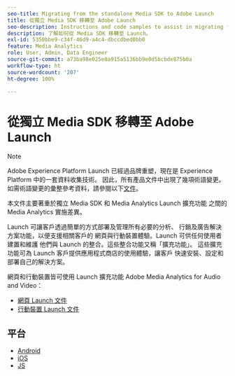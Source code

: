 ```yaml
---
seo-title: Migrating from the standalone Media SDK to Adobe Launch
title: 從獨立 Media SDK 移轉至 Adobe Launch
seo-description: Instructions and code samples to assist in migrating from the Media SDK to Launch.
description: 了解如何從 Media SDK 移轉至 Launch。
exl-id: 5350bbe9-c34f-46d9-a4c4-dbccdbed0bb0
feature: Media Analytics
role: User, Admin, Data Engineer
source-git-commit: a73ba98e025e0a915a5136bb9e0d5bcbde875b0a
workflow-type: ht
source-wordcount: '207'
ht-degree: 100%

---
```


# 從獨立 Media SDK 移轉至 Adobe Launch

>[!NOTE]
>Adobe Experience Platform Launch 已經過品牌重塑，現在是 Experience Platform 中的一套資料收集技術。 因此，所有產品文件中出現了幾項術語變更。 如需術語變更的彙整參考資料，請參閱以下[文件](https://experienceleague.adobe.com/docs/experience-platform/tags/term-updates.html?lang=zh-Hant)。

本文件主要著重於獨立 Media SDK 和 Media Analytics Launch 擴充功能
之間的 Media Analytics 實施差異。

Launch 可讓客戶透過簡單的方式部署及管理所有必要的分析、
行銷及廣告解決方案功能，以便支援相關客戶的
網頁與行動裝置體驗。Launch 可供任何使用者建置和維護
他們與 Launch 的整合。這些整合功能又稱「擴充功能」。
這些擴充功能可為 Launch 客戶提供應用程式商店的使用體驗，讓客戶
快速安裝、設定和部署自己的解決方案。

網頁和行動裝置皆可使用 Launch 擴充功能 Adobe Media Analytics for Audio and Video：

* [網頁 Launch 文件](https://experienceleague.adobe.com/docs/experience-platform/tags/extensions/adobe/media-analytics/overview.html)
* [行動裝置 Launch 文件](https://aep-sdks.gitbook.io/docs/using-mobile-extensions/adobe-media-analytics)

## 平台

* [Android](/help/legacy/sdk-to-launch/sdk-to-launch-migration-platforms/sdk-to-launch-migration-android.md)
* [iOS](/help/legacy/sdk-to-launch/sdk-to-launch-migration-platforms/sdk-to-launch-migration-ios.md)
* [JS](/help/legacy/sdk-to-launch/sdk-to-launch-migration-platforms/sdk-to-launch-migration-js.md)
